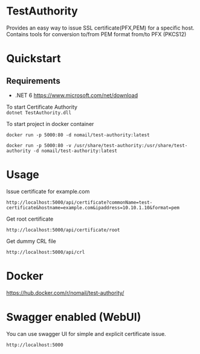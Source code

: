 # TestAuthority

Provides an easy way to issue SSL certificate(PFX,PEM) for a specific host.
Contains tools for conversion to/from PEM format from/to PFX (PKCS12)

# Quickstart

## Requirements

* .NET 6 https://www.microsoft.com/net/download

To start Certificate Authority  
`dotnet TestAuthority.dll`

To start project in docker container

`docker run -p 5000:80 -d nomail/test-authority:latest`

`docker run -p 5000:80 -v /usr/share/test-authority:/usr/share/test-authority -d nomail/test-authority:latest`

# Usage

Issue certificate for example.com

`http://localhost:5000/api/certificate?commonName=test-certificate&hostname=example.com&ipaddress=10.10.1.10&format=pem`

Get root certificate

`http://localhost:5000/api/certificate/root`

Get dummy CRL file

`http://localhost:5000/api/crl`

# Docker

https://hub.docker.com/r/nomail/test-authority/

# Swagger enabled (WebUI)

You can use swagger UI for simple and explicit certificate issue.

`http://localhost:5000`
